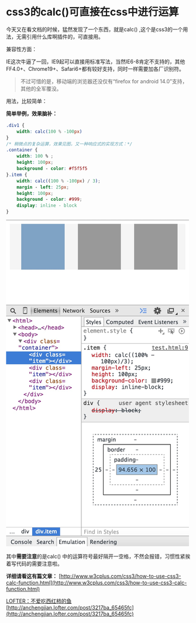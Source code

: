 # css3的calc()可直接在css中进行运算

今天又在看文档的时候，猛然发现了一个东西，就是calc() ,这个是css3的一个用法，无需引用什么库啊插件的，可直接用。

兼容性方面：

IE这次牛逼了一回，IE9起可以直接用标准写法，当然IE6-8肯定不支持的，其他FF4.0+、Chrome19+、Safari6+都有较好支持，同时一样需要加各厂识别符。

> 不过可惜的是，移动端的浏览器还没仅有“firefox for android 14.0”支持，其他的全军覆没。 

用法，比较简单：

**简单举例，效果脑补：**
```css
.div1 {
    width: calc(100 % -100px)
}
/* 稍微点的复杂运算，效果见图，又一种响应式的实现方式：*/
.container {
    width: 100 % ;
    height: 100px;
    background - color: #f5f5f5
}.item {
    width: calc((100 % -100px) / 3);
    margin - left: 25px;
    height: 100px;
    background - color: #999;
    display: inline - block
}
```

![](/posts/assets/imgs/6630742310257147002.png)

其中**需要注意**的是calc() 中的运算符号最好隔开一空格，不然会报错，习惯性紧挨着写代码的需要注意啦。

**详细请看这有篇文章：** [http://www.w3cplus.com/css3/how-to-use-css3-calc-function.html](http://www.w3cplus.com/css3/how-to-use-css3-calc-function.html)

[LOFTER：不爱吃西红柿的鱼](http://anchengjian.lofter.com)   [http://anchengjian.lofter.com/post/3217ba_65465fc](http://anchengjian.lofter.com/post/3217ba_65465fc)